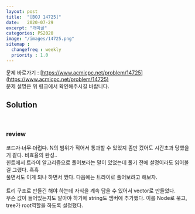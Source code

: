 ```yaml
---
layout: post
title:  "[BOJ 14725]"
date:   2020-07-29
excerpt: "개미굴"
categories: PS2020
image: "/images/14725.png"
sitemap :
  changefreq : weekly
  priority : 1.0
---
```

문제 바로가기 : [https://www.acmicpc.net/problem/14725](https://www.acmicpc.net/problem/14725)<br>
문제 설명은 위 링크에서 확인해주시길 바랍니다.<br>

## Solution
<script src="https://gist.github.com/yooniversal/69ebec860748fc856b1c6453dd0a2dab.js"></script>
<br>

### review
~~코드가 너무 더럽다.~~ N의 범위가 적어서 통과할 수 있었지 좀만 컸어도 시간초과 당했을거 같다. 비효율의 완성..<br>
힌트에서 트라이 알고리즘으로 풀어보라는 말이 있었는데 풀기 전에 설명이라도 읽어볼걸 그랬다. 흑흑<br>
풀면서도 이게 되나 하면서 짰다. 다음에는 트라이로 풀어보려고 해보자.<br>
<br>
트리 구조로 만들긴 해야 하는데 자식을 계속 담을 수 있어서 vector로 만들었다.<br>
무슨 값이 들어있는지도 알아야 하기에 string도 멤버에 추가했다. 이를 Node로 묶고, tree가 root역할을 하도록 설정했다.

<script src="https://utteranc.es/client.js"
        repo="yooniversal/blog-comments"
        issue-term="pathname"
        theme="github-light"
        crossorigin="anonymous"
        async>
</script>
